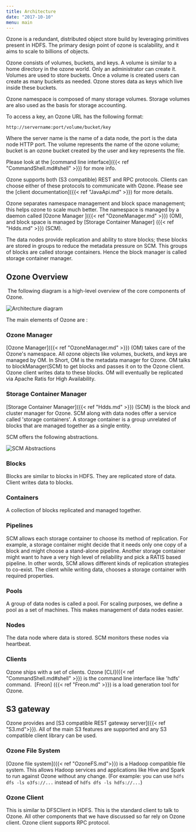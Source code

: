 ```yaml
---
title: Architecture
date: "2017-10-10"
menu: main
---
```


<!---
  Licensed to the Apache Software Foundation (ASF) under one or more
  contributor license agreements.  See the NOTICE file distributed with
  this work for additional information regarding copyright ownership.
  The ASF licenses this file to You under the Apache License, Version 2.0
  (the "License"); you may not use this file except in compliance with
  the License.  You may obtain a copy of the License at

      http://www.apache.org/licenses/LICENSE-2.0

  Unless required by applicable law or agreed to in writing, software
  distributed under the License is distributed on an "AS IS" BASIS,
  WITHOUT WARRANTIES OR CONDITIONS OF ANY KIND, either express or implied.
  See the License for the specific language governing permissions and
  limitations under the License.
-->

Ozone is a redundant, distributed object store build by
leveraging primitives present in HDFS. The primary design point of ozone is scalability, and it aims to scale to billions of objects.

Ozone consists of volumes, buckets, and keys. A volume is similar to a home directory in the ozone world. Only an administrator can create it. Volumes are used to store buckets. Once a volume is created users can create as many buckets as needed. Ozone stores data as keys which live inside these buckets.

Ozone namespace is composed of many storage volumes. Storage volumes are also used as the basis for storage accounting.

To access a key, an Ozone URL has the following format:

```
http://servername:port/volume/bucket/key
```

Where the server name is the name of a data node, the port is the data node HTTP port. The volume represents the name of the ozone volume; bucket is an ozone bucket created by the user and key represents the file.

Please look at the [command line interface]({{< ref "CommandShell.md#shell" >}})  for more info.

Ozone supports both (S3 compatible) REST and RPC protocols. Clients can choose either of these protocols to communicate with Ozone. Please see the [client documentation]({{< ref "JavaApi.md" >}}) for more details.

Ozone separates namespace management and block space management; this helps
ozone to scale much better. The namespace is managed by a daemon called
[Ozone Manager ]({{< ref "OzoneManager.md" >}}) (OM),  and block space is
managed by [Storage Container Manager] ({{< ref "Hdds.md" >}}) (SCM).

The data nodes provide replication and ability to store blocks; these blocks are stored in groups to reduce the metadata pressure on SCM. This groups of blocks are called storage containers. Hence the block manager is called storage container
manager.

Ozone Overview
--------------

 The following diagram is a high-level overview of the core components of Ozone.  

![Architecture diagram](../../OzoneOverview.svg)

The main elements of Ozone are :

### Ozone Manager 

[Ozone Manager]({{< ref "OzoneManager.md" >}}) (OM) takes care of the Ozone's namespace.
All ozone objects like volumes, buckets, and keys are managed by OM. In Short, OM is the metadata manager for Ozone.
OM talks to blockManager(SCM) to get blocks and passes it on to the Ozone
client.  Ozone client writes data to these blocks.
OM will eventually be replicated via Apache Ratis for High Availability. 

### Storage Container Manager

[Storage Container Manager]({{< ref "Hdds.md" >}}) (SCM) is the block and cluster manager for Ozone.
SCM along with data nodes offer a service called 'storage containers'.
A storage container is a group unrelated of blocks that are managed together as a single entity.

SCM offers the following abstractions.  

![SCM Abstractions](../../SCMBlockDiagram.png)

### Blocks
Blocks are similar to blocks in HDFS. They are replicated store of data. Client writes data to blocks.

### Containers
A collection of blocks replicated and managed together.

### Pipelines
SCM allows each storage container to choose its method of replication.
For example, a storage container might decide that it needs only one copy of a  block
and might choose a stand-alone pipeline. Another storage container might want to have a very high level of reliability and pick a RATIS based pipeline. In other words, SCM allows different kinds of replication strategies to co-exist. The client while writing data, chooses a storage container with required properties.

### Pools
A group of data nodes is called a pool. For scaling purposes,
we define a pool as a set of machines. This makes management of data nodes easier.

### Nodes
The data node where data is stored. SCM monitors these nodes via heartbeat.

### Clients
Ozone ships with a set of clients. Ozone [CLI]({{< ref "CommandShell.md#shell" >}}) is the command line interface like 'hdfs' command.  [Freon] ({{< ref "Freon.md" >}}) is a  load generation tool for Ozone. 

## S3 gateway

Ozone provides and [S3 compatible REST gateway server]({{< ref "S3.md">}}). All of the main S3 features are supported and any S3 compatible client library can be used.

### Ozone File System
[Ozone file system]({{< ref "OzoneFS.md">}}) is a Hadoop compatible file system. This allows Hadoop services and applications like Hive and Spark to run against
Ozone without any change. (For example: you can use `hdfs dfs -ls o3fs://...` instead of `hdfs dfs -ls hdfs://...`)

### Ozone Client
This is similar to DFSClient in HDFS. This is the standard client to talk to Ozone. All other components that we have discussed so far rely on Ozone client. Ozone client supports RPC protocol.
